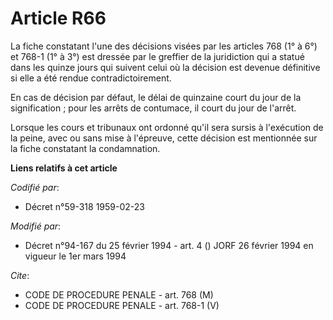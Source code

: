 # Article R66

La fiche constatant l'une des décisions visées par les articles 768 (1° à 6°) et 768-1 (1° à 3°) est dressée par le greffier
de la juridiction qui a statué dans les quinze jours qui suivent celui où la décision est devenue définitive si elle a été
rendue contradictoirement.

En cas de décision par défaut, le délai de quinzaine court du jour de la signification ; pour les arrêts de contumace, il
court du jour de l'arrêt.

Lorsque les cours et tribunaux ont ordonné qu'il sera sursis à l'exécution de la peine, avec ou sans mise à l'épreuve, cette
décision est mentionnée sur la fiche constatant la condamnation.

**Liens relatifs à cet article**

_Codifié par_:

  - Décret n°59-318 1959-02-23

_Modifié par_:

  - Décret n°94-167 du 25 février 1994 - art. 4 () JORF 26 février 1994 en vigueur le 1er mars 1994

_Cite_:

  - CODE DE PROCEDURE PENALE - art. 768 (M)
  - CODE DE PROCEDURE PENALE - art. 768-1 (V)
